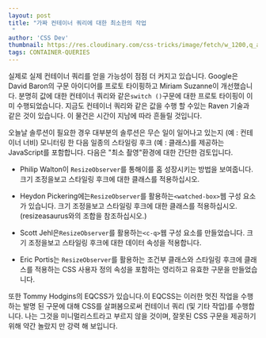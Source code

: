 ```yaml
---
layout: post
title: "가짜 컨테이너 쿼리에 대한 최소한의 작업
 "
author: 'CSS Dev'
thumbnail: https://res.cloudinary.com/css-tricks/image/fetch/w_1200,q_auto,f_auto/https://css-tricks.com/wp-content/uploads/2019/12/container-queries.png
tags: CONTAINER-QUERIES
---
```



실제로 실제 컨테이너 쿼리를 얻을 가능성이 점점 더 커지고 있습니다.
 Google은 David Baron의 구문 아이디어를 프로토 타이핑하고 Miriam Suzanne이 개선했습니다.
 분명히 값에 대한 컨테이너 쿼리와 같은`switch ()`구문에 대한 프로토 타이핑이 이미 수행되었습니다.
 지금도 컨테이너 쿼리와 같은 값을 수행 할 수있는 Raven 기술과 같은 것이 있습니다.
 이 물건은 시간이 지남에 따라 흔들릴 것입니다.
 

오늘날 솔루션이 필요한 경우 대부분의 솔루션은 무슨 일이 일어나고 있는지 (예 : 컨테이너 너비) 모니터링 한 다음 일종의 스타일링 후크 (예 : 클래스)를 제공하는 JavaScript를 포함합니다.
 다음은 "최소 촬영"환경에 대한 간단한 검토입니다.
 

- Philip Walton이 `ResizeObserver`를 통해이를 홈 성장시키는 방법을 보여줍니다.
 크기 조정을보고 스타일링 후크에 대한 클래스를 적용하십시오.
 
- Heydon Pickering에는`ResizeObserver`를 활용하는`<watched-box>`웹 구성 요소가 있습니다.
 크기 조정을보고 스타일링 후크에 대한 클래스를 적용하십시오.
 (resizeasaurus와의 조합을 참조하십시오.)
 
- Scott Jehl은`ResizeObserver`를 활용하는`<c-q>`웹 구성 요소를 만들었습니다.
 크기 조정을보고 스타일링 후크에 대한 데이터 속성을 적용합니다.
 
- Eric Portis는 `ResizeObserver`를 활용하는 조건부 클래스와 스타일링 후크에 클래스를 적용하는 CSS 사용자 정의 속성을 포함하는 영리하고 유효한 구문을 만들었습니다.
 

또한 Tommy Hodgins의 EQCSS가 있습니다.이 EQCSS는 이러한 멋진 작업을 수행하는 발명 된 구문에 대해 CSS를 살펴봄으로써 컨테이너 쿼리 (및 기타 작업)를 수행합니다.
 나는 그것을 미니멀리스트라고 부르지 않을 것이며, 잘못된 CSS 구문을 제공하기 위해 약간 놀랐지 만 강력 해 보입니다.
 